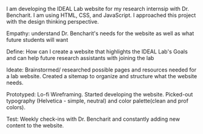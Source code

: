 I am developing the IDEAL Lab website for my research internsip with Dr. Bencharit. I am using HTML, CSS, and JavaScript. I approached this project with the design thinking perspective. 

Empathy: understand Dr. Bencharit's needs for the website as well as what future students will want

Define: How can I create a website that highlights the IDEAL Lab's Goals and can help future research assistants with joining the lab

Ideate: Brainstormed/ researched possible pages and resources needed for a lab website. Created a sitemap to organize and structure what the website needs.

Prototyped: Lo-fi Wireframing. Started developing the website. Picked-out typography (Helvetica - simple, neutral) and color palette(clean and prof colors).

Test: Weekly check-ins with Dr. Bencharit and constantly adding new content to the website. 
